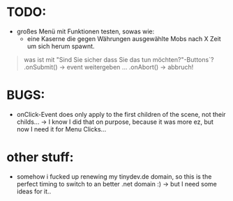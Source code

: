 # TODO:
 - großes Menü mit Funktionen testen, sowas wie:
   - eine Kaserne die gegen Währungen ausgewählte Mobs nach X Zeit um sich herum spawnt.

> was ist mit "Sind Sie sicher dass Sie das tun möchten?"-Buttons`?
    .onSubmit() -> event weitergeben ...
    .onAbort()  -> abbruch!

# BUGS:
 - onClick-Event does only apply to the first children of the scene, not their childs...
    -> I know I did that on purpose, because it was more ez, but now I need it for Menu Clicks...



# other stuff:
 - somehow i fucked up renewing my tinydev.de domain, so this is the perfect timing to switch to an better .net domain :)
    -> but I need some ideas for it..